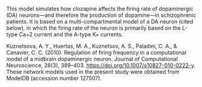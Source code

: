 This model simulates how clozapine affects the firing rate of dopaminergic (DA) neurons—and therefore the production of dopamine—in schizophrenic patients. It is based on a multi-compartmental model of a DA neuron (cited below), in which the firing rate of the neuron is primarily based on the L-type Ca+2 current and the A-type K+ currents.

Kuznetsova, A. Y., Huertas, M. A., Kuznetsov, A. S., Paladini, C. A., & Canavier, C. C. (2010). Regulation of firing frequency in a computational model of a midbrain dopaminergic neuron. Journal of Computational Neuroscience, 28(3), 389–403. https://doi.org/10.1007/s10827-010-0222-y. These network models used in the present study were obtained from ModelDB (accession number 127507).
